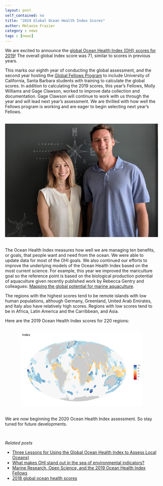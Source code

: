 ```yaml
---
layout: post
self_contained: no
title: "2019 Global Ocean Health Index Scores"
author: Melanie Frazier
category : news 
tags : [news]
---
```



We are excited to announce the [global Ocean Health Index (OHI) scores for 2019](http://ohi-science.org/ohi-global/)!  The overall global Index score was 71, similar to scores in previous years.  

This marks our eighth year of conducting the global assessment, and the second year hosting the [Global Fellows Program](http://ohi-science.org/ohi-global/fellows.html) to include University of California, Santa Barbara students with training to calculate the global scores. In addition to calculating the 2019 scores, this year’s Fellows, Molly Williams and Gage Clawson, worked to improve data collection and documentation. Gage Clawson will continue to work with us through the year and will lead next year’s assessment.  We are thrilled with how well the Fellows program is working and are eager to begin selecting next year’s Fellows.

<br>
<center>
    <img src="../assets/blog_images/fellows2019-crop.jpg" width="800px">
</center>

<br>

The Ocean Health Index measures how well we are managing ten benefits, or goals, that people want and need from the ocean. We were able to update data for most of the OHI goals.  We also continued our efforts to improve the underlying models of the Ocean Health Index based on the most current science.  For example, this year we improved the mariculture goal so the reference point is based on the biological production potential of aquaculture given recently published work by Rebecca Gentry and colleagues: [Mapping the global potential for marine aquaculture](https://www.nature.com/articles/s41559-017-0257-9).

The regions with the highest scores tend to be remote islands with low human populations, although Germany, Greenland, United Arab Emirates, and Italy also have relatively high scores.  Regions with low scores tend to be in Africa, Latin America and the Carribbean, and Asia. 

 
Here are the 2019 Ocean Health Index scores for 220 regions:

<br>

<center>
    <img src="../assets/blog_images/global_map_Index_2019_mol.png" width="400px">
</center>

<br>
 
We are now beginning the 2020 Ocean Health Index assessment.  So stay tuned for future developments.

<br>

*Related posts*

- [Three Lessons for Using the Global Ocean Health Index to Assess Local Oceans)](https://ohi-science.org/news/three-lessons-global)
- [What makes OHI stand out in the sea of environmental indicators?](https://ohi-science.org/news/goal-forward-approach)
- [Marine Research, Open Science, and the 2019 Ocean Health Index Fellows](https://ohi-science.org/news/fellows-2019)
- [2018 global ocean health scores](https://ohi-science.org/news/2018-global-scores)